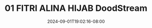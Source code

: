 --- 
title: "01 FITRI ALINA HIJAB  DoodStream"
description: "nonton  video bokep 01 FITRI ALINA HIJAB  DoodStream ig   baru"
date: 2024-09-01T19:02:16-08:00
file_code: "kgjnpc8fzoxx"
draft: false
cover: "fdzy6k8z6lb6d40h.jpg"
tags: ["FITRI", "ALINA", "HIJAB", "DoodStream", "bokep-indo", "bokep-viral", "bokep-ig"]
length: 96
fld_id: "1483979"
foldername: "Alina Fitri update"
categories: ["Alina Fitri update"]
views: 0
---